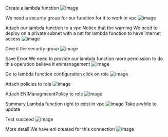 Create a lambda function 
![image](https://github.com/VietTheBarbarian/AWS-Security-Stuff/assets/56415307/bd45af8f-b85e-4b5b-ba77-a831735b2de2)

We need a security group for our function for it to work in vpc 
![image](https://github.com/VietTheBarbarian/AWS-Security-Stuff/assets/56415307/bfd593a4-c852-4091-9de1-e73de99c42fb)

Attach our lambda function to a vpc 
Notice that the warning
We need to deploy on a private subnet with a nat for lambda function to have internet access 
![image](https://github.com/VietTheBarbarian/AWS-Security-Stuff/assets/56415307/06bb14cf-3bb3-4b76-bccd-d03fef8f5c4d)

Give it the security group
![image](https://github.com/VietTheBarbarian/AWS-Security-Stuff/assets/56415307/20aa751b-1cf0-462c-a4d5-ac1d785d1730)

Save 
Error
We need to provide our lambda function more permission to do this operation believe it enimanagement
![image](https://github.com/VietTheBarbarian/AWS-Security-Stuff/assets/56415307/25a99bb3-f008-4882-bcab-ea75c23e9854)

Go to lambda function configuration 
click on role 
![image](https://github.com/VietTheBarbarian/AWS-Security-Stuff/assets/56415307/0d101ef9-de21-422b-8ac6-8fcf448bf7d4)

Attach policies to role
![image](https://github.com/VietTheBarbarian/AWS-Security-Stuff/assets/56415307/5c7a2741-f2ac-436f-b93c-8b17be3ae5a9)

Attach 
ENIManagmeentPolicy to role 
![image](https://github.com/VietTheBarbarian/AWS-Security-Stuff/assets/56415307/1467e836-8af2-4093-9585-5f400af550c0)

Summary
Lambda function right to exist in vpc
![image](https://github.com/VietTheBarbarian/AWS-Security-Stuff/assets/56415307/1de78790-c89c-41cd-ab0a-1ce9ba804ca3)
Take a while to update

Test succeed
![image](https://github.com/VietTheBarbarian/AWS-Security-Stuff/assets/56415307/b7c43922-2440-4e88-8e64-b32e1f51f773)

More detail
We have eni created for this connection
![image](https://github.com/VietTheBarbarian/AWS-Security-Stuff/assets/56415307/6143a19f-9563-4cbb-8559-a5ec2e90fb33)

